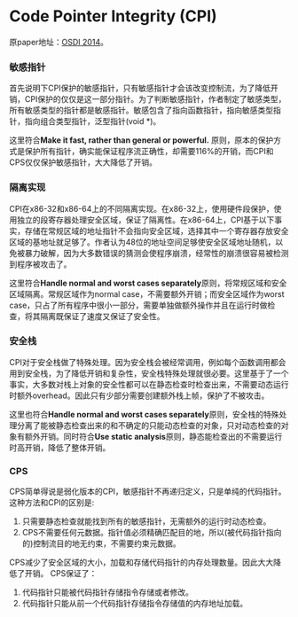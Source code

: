 # Code Pointer Integrity (CPI)

原paper地址：[OSDI 2014](https://www.usenix.org/node/186160)。

### 敏感指针
首先说明下CPI保护的敏感指针，只有敏感指针才会该改变控制流，为了降低开销，CPI保护的仅仅是这一部分指针。为了判断敏感指针，作者制定了敏感类型，所有敏感类型的指针都是敏感指针。敏感包含了指向函数指针，指向敏感类型指针，指向组合类型指针，泛型指针(void \*)。

这里符合**Make it fast, rather than general or powerful.** 原则，原本的保护方式是保护所有指针，确实能保证程序流正确性，却需要116%的开销，而CPI和CPS仅仅保护敏感指针，大大降低了开销。

### 隔离实现
CPI在x86-32和x86-64上的不同隔离实现。在x86-32上，使用硬件段保护，使用独立的段寄存器处理安全区域，保证了隔离性。在x86-64上，CPI基于以下事实，存储在常规区域的地址指针不会指向安全区域，选择其中一个寄存器存放安全区域的基地址就足够了。作者认为48位的地址空间足够使安全区域地址随机，以免被暴力破解，因为大多数错误的猜测会使程序崩溃，经常性的崩溃很容易被检测到程序被攻击了。

这里符合**Handle normal and worst cases separately**原则，将常规区域和安全区域隔离。常规区域作为normal case，不需要额外开销；而安全区域作为worst case，只占了所有程序中很小一部分，需要单独做额外操作并且在运行时做检查，将其隔离既保证了速度又保证了安全性。

### 安全栈
CPI对于安全栈做了特殊处理。因为安全栈会被经常调用，例如每个函数调用都会用到安全栈，为了降低开销和复杂性，安全栈特殊处理就很必要。这里基于了一个事实，大多数对栈上对象的安全性都可以在静态检查时检查出来，不需要动态运行时额外overhead。因此只有少部分需要创建额外栈上帧，保护了不被攻击。

这里也符合**Handle normal and worst cases separately**原则，安全栈的特殊处理分离了能被静态检查出来的和不确定的只能动态检查的对象，只对动态检查的对象有额外开销。同时符合**Use static analysis**原则，静态能检查出的不需要运行时高开销，降低了整体开销。

### CPS
CPS简单得说是弱化版本的CPI，敏感指针不再递归定义，只是单纯的代码指针。这种方法和CPI的区别是:

1. 只需要静态检查就能找到所有的敏感指针，无需额外的运行时动态检查。
2. CPS不需要任何元数据。指针值必须精确匹配目的地，所以(被代码指针指向的)控制流目的地无约束，不需要约束元数据。

CPS减少了安全区域的大小，加载和存储代码指针的内存处理数量。因此大大降低了开销。
CPS保证了：

1. 代码指针只能被代码指针存储指令存储或者修改。
2. 代码指针只能从前一个代码指针存储指令存储值的内存地址加载。
